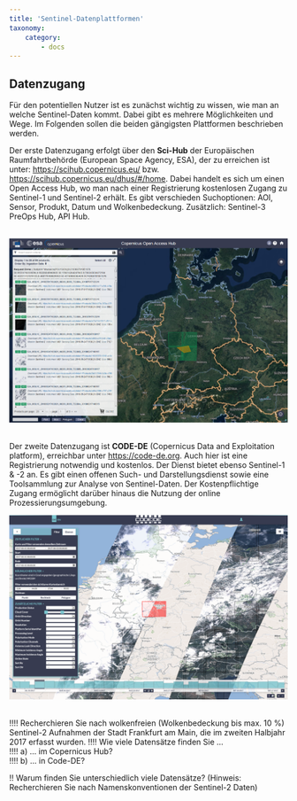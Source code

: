 ```yaml
---
title: 'Sentinel-Datenplattformen'
taxonomy:
    category:
        - docs
---
```


## Datenzugang

Für den potentiellen Nutzer ist es zunächst wichtig zu wissen, wie man an welche Sentinel-Daten kommt. Dabei gibt es mehrere Möglichkeiten und Wege. Im Folgenden sollen die beiden gängigsten Plattformen beschrieben werden.  

Der erste Datenzugang erfolgt über den __Sci-Hub__ der Europäischen Raumfahrtbehörde (European Space Agency, ESA), der zu erreichen ist unter: https://scihub.copernicus.eu/ bzw. https://scihub.copernicus.eu/dhus/#/home. Dabei handelt es sich um einen Open Access Hub, wo man nach einer Registrierung kostenlosen Zugang zu Sentinel-1 und Sentinel-2 erhält. Es gibt verschieden Suchoptionen: AOI, Sensor, Produkt, Datum und Wolkenbedeckung. 
Zusätzlich: Sentinel-3 PreOps Hub, API Hub.
<br><br>

![scihub](scihub1.png?classes=caption "Datenzugang via ESA SciHub.")
<br><br>

Der zweite Datenzugang ist __CODE-DE__ (Copernicus Data and Exploitation platform), erreichbar unter https://code-de.org. Auch hier ist eine Registrierung notwendig und kostenlos. Der Dienst bietet ebenso Sentinel-1 & -2 an. Es gibt einen offenen Such- und Darstellungsdienst sowie eine Toolsammlung zur Analyse von Sentinel-Daten. Der Kostenpflichtige Zugang ermöglicht darüber hinaus die Nutzung der online Prozessierungsumgebung.


![code-de](code-de.png?classes=caption "Datenzugang via CODE-DE.")
<br><br>

!!!! Recherchieren Sie nach wolkenfreien (Wolkenbedeckung bis max. 10 %) Sentinel-2 Aufnahmen der Stadt Frankfurt am Main, die im zweiten Halbjahr 2017 erfasst wurden. 
!!!! Wie viele Datensätze finden Sie …  
!!!!  a)	… im Copernicus Hub?  
!!!!  b)	… in Code-DE?   
 
!! Warum finden Sie unterschiedlich viele Datensätze? (Hinweis: Recherchieren Sie nach Namenskonventionen der Sentinel-2 Daten)

